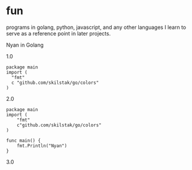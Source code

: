 # fun
programs in golang, python, javascript, and any other languages
I learn to serve as a reference point in later projects.

Nyan in Golang


1.0
```
package main
import (
  "fmt"
  c "github.com/skilstak/go/colors"
)
```
2.0
```
package main
import (
    "fmt"
    c"github.com/skilstak/go/colors"
)

func main() {
    fmt.Println("Nyan")
}
```
3.0
```

